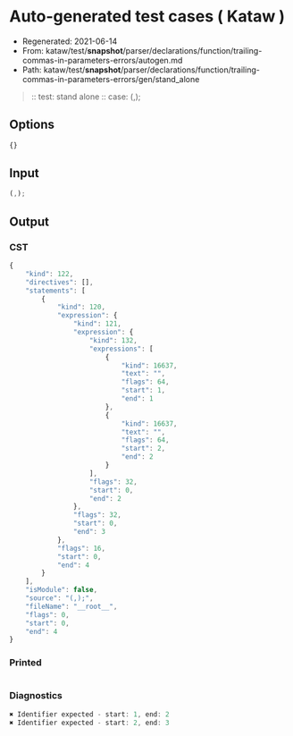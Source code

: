 # Auto-generated test cases ( Kataw )
- Regenerated: 2021-06-14
- From: kataw/test/__snapshot__/parser/declarations/function/trailing-commas-in-parameters-errors/autogen.md
- Path: kataw/test/__snapshot__/parser/declarations/function/trailing-commas-in-parameters-errors/gen/stand_alone
> :: test: stand alone
> :: case: (,);
## Options

`````js
{}
`````
## Input

`````js
(,);
`````
## Output

### CST

```javascript
{
    "kind": 122,
    "directives": [],
    "statements": [
        {
            "kind": 120,
            "expression": {
                "kind": 121,
                "expression": {
                    "kind": 132,
                    "expressions": [
                        {
                            "kind": 16637,
                            "text": "",
                            "flags": 64,
                            "start": 1,
                            "end": 1
                        },
                        {
                            "kind": 16637,
                            "text": "",
                            "flags": 64,
                            "start": 2,
                            "end": 2
                        }
                    ],
                    "flags": 32,
                    "start": 0,
                    "end": 2
                },
                "flags": 32,
                "start": 0,
                "end": 3
            },
            "flags": 16,
            "start": 0,
            "end": 4
        }
    ],
    "isModule": false,
    "source": "(,);",
    "fileName": "__root__",
    "flags": 0,
    "start": 0,
    "end": 4
}
```

### Printed

```javascript

```

### Diagnostics

```javascript
✖ Identifier expected - start: 1, end: 2
✖ Identifier expected - start: 2, end: 3

```

